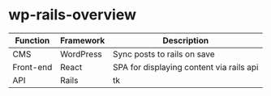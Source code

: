 # wp-rails-overview

| Function | Framework | Description |
|--|--|--|
| CMS | WordPress | Sync posts to rails on save |
| Front-end | React | SPA for displaying content via rails api
| API | Rails | tk

